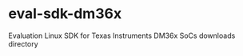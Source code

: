 eval-sdk-dm36x
==============

Evaluation Linux SDK for Texas Instruments DM36x SoCs downloads directory
